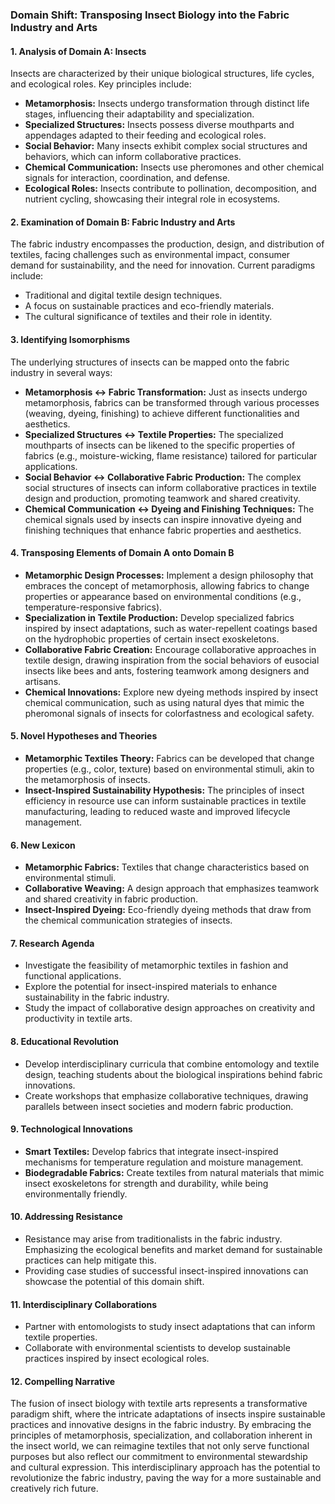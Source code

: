 ### Domain Shift: Transposing Insect Biology into the Fabric Industry and Arts

#### 1. Analysis of Domain A: Insects
Insects are characterized by their unique biological structures, life cycles, and ecological roles. Key principles include:
- **Metamorphosis:** Insects undergo transformation through distinct life stages, influencing their adaptability and specialization.
- **Specialized Structures:** Insects possess diverse mouthparts and appendages adapted to their feeding and ecological roles.
- **Social Behavior:** Many insects exhibit complex social structures and behaviors, which can inform collaborative practices.
- **Chemical Communication:** Insects use pheromones and other chemical signals for interaction, coordination, and defense.
- **Ecological Roles:** Insects contribute to pollination, decomposition, and nutrient cycling, showcasing their integral role in ecosystems.

#### 2. Examination of Domain B: Fabric Industry and Arts
The fabric industry encompasses the production, design, and distribution of textiles, facing challenges such as environmental impact, consumer demand for sustainability, and the need for innovation. Current paradigms include:
- Traditional and digital textile design techniques.
- A focus on sustainable practices and eco-friendly materials.
- The cultural significance of textiles and their role in identity.

#### 3. Identifying Isomorphisms
The underlying structures of insects can be mapped onto the fabric industry in several ways:
- **Metamorphosis ↔ Fabric Transformation:** Just as insects undergo metamorphosis, fabrics can be transformed through various processes (weaving, dyeing, finishing) to achieve different functionalities and aesthetics.
- **Specialized Structures ↔ Textile Properties:** The specialized mouthparts of insects can be likened to the specific properties of fabrics (e.g., moisture-wicking, flame resistance) tailored for particular applications.
- **Social Behavior ↔ Collaborative Fabric Production:** The complex social structures of insects can inform collaborative practices in textile design and production, promoting teamwork and shared creativity.
- **Chemical Communication ↔ Dyeing and Finishing Techniques:** The chemical signals used by insects can inspire innovative dyeing and finishing techniques that enhance fabric properties and aesthetics.

#### 4. Transposing Elements of Domain A onto Domain B
- **Metamorphic Design Processes:** Implement a design philosophy that embraces the concept of metamorphosis, allowing fabrics to change properties or appearance based on environmental conditions (e.g., temperature-responsive fabrics).
- **Specialization in Textile Production:** Develop specialized fabrics inspired by insect adaptations, such as water-repellent coatings based on the hydrophobic properties of certain insect exoskeletons.
- **Collaborative Fabric Creation:** Encourage collaborative approaches in textile design, drawing inspiration from the social behaviors of eusocial insects like bees and ants, fostering teamwork among designers and artisans.
- **Chemical Innovations:** Explore new dyeing methods inspired by insect chemical communication, such as using natural dyes that mimic the pheromonal signals of insects for colorfastness and ecological safety.

#### 5. Novel Hypotheses and Theories
- **Metamorphic Textiles Theory:** Fabrics can be developed that change properties (e.g., color, texture) based on environmental stimuli, akin to the metamorphosis of insects.
- **Insect-Inspired Sustainability Hypothesis:** The principles of insect efficiency in resource use can inform sustainable practices in textile manufacturing, leading to reduced waste and improved lifecycle management.

#### 6. New Lexicon
- **Metamorphic Fabrics:** Textiles that change characteristics based on environmental stimuli.
- **Collaborative Weaving:** A design approach that emphasizes teamwork and shared creativity in fabric production.
- **Insect-Inspired Dyeing:** Eco-friendly dyeing methods that draw from the chemical communication strategies of insects.

#### 7. Research Agenda
- Investigate the feasibility of metamorphic textiles in fashion and functional applications.
- Explore the potential for insect-inspired materials to enhance sustainability in the fabric industry.
- Study the impact of collaborative design approaches on creativity and productivity in textile arts.

#### 8. Educational Revolution
- Develop interdisciplinary curricula that combine entomology and textile design, teaching students about the biological inspirations behind fabric innovations.
- Create workshops that emphasize collaborative techniques, drawing parallels between insect societies and modern fabric production.

#### 9. Technological Innovations
- **Smart Textiles:** Develop fabrics that integrate insect-inspired mechanisms for temperature regulation and moisture management.
- **Biodegradable Fabrics:** Create textiles from natural materials that mimic insect exoskeletons for strength and durability, while being environmentally friendly.

#### 10. Addressing Resistance
- Resistance may arise from traditionalists in the fabric industry. Emphasizing the ecological benefits and market demand for sustainable practices can help mitigate this.
- Providing case studies of successful insect-inspired innovations can showcase the potential of this domain shift.

#### 11. Interdisciplinary Collaborations
- Partner with entomologists to study insect adaptations that can inform textile properties.
- Collaborate with environmental scientists to develop sustainable practices inspired by insect ecological roles.

#### 12. Compelling Narrative
The fusion of insect biology with textile arts represents a transformative paradigm shift, where the intricate adaptations of insects inspire sustainable practices and innovative designs in the fabric industry. By embracing the principles of metamorphosis, specialization, and collaboration inherent in the insect world, we can reimagine textiles that not only serve functional purposes but also reflect our commitment to environmental stewardship and cultural expression. This interdisciplinary approach has the potential to revolutionize the fabric industry, paving the way for a more sustainable and creatively rich future.